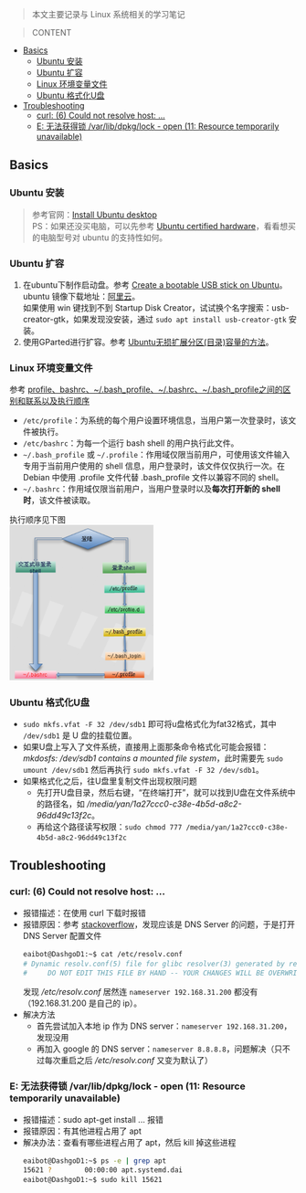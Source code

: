 > 本文主要记录与 Linux 系统相关的学习笔记

> CONTENT
- [Basics](#basics)
  - [Ubuntu 安装](#ubuntu-安装)
  - [Ubuntu 扩容](#ubuntu-扩容)
  - [Linux 环境变量文件](#linux-环境变量文件)
  - [Ubuntu 格式化U盘](#ubuntu-格式化u盘)
- [Troubleshooting](#troubleshooting)
  - [curl: (6) Could not resolve host: ...](#curl-6-could-not-resolve-host-)
  - [E: 无法获得锁 /var/lib/dpkg/lock - open (11: Resource temporarily unavailable)](#e-无法获得锁-varlibdpkglock---open-11-resource-temporarily-unavailable)

## Basics
### Ubuntu 安装
> 参考官网：[Install Ubuntu desktop](https://ubuntu.com/tutorials/install-ubuntu-desktop#1-overview)<br>
PS：如果还没买电脑，可以先参考 [Ubuntu certified hardware](https://ubuntu.com/certified?q=&limit=20&category=Desktop&category=Laptop)，看看想买的电脑型号对 ubuntu 的支持性如何。

### Ubuntu 扩容
1. 在ubuntu下制作启动盘。参考 [Create a bootable USB stick on Ubuntu](https://ubuntu.com/tutorials/create-a-usb-stick-on-ubuntu#1-overview)。ubuntu 镜像下载地址：[阿里云](http://mirrors.aliyun.com/ubuntu-releases/20.04/)。<br>
   如果使用 win 键找到不到 Startup Disk Creator，试试换个名字搜索：usb-creator-gtk，如果发现没安装，通过 `sudo apt install usb-creator-gtk` 安装。
2. 使用GParted进行扩容。参考 [Ubuntu无损扩展分区(目录)容量的方法](https://blog.csdn.net/jwq2011/article/details/54599744)。

### Linux 环境变量文件
参考 [profile、bashrc、~/.bash_profile、~/.bashrc、~/.bash_profile之间的区别和联系以及执行顺序](https://blog.csdn.net/gatieme/article/details/45064705)
- `/etc/profile`：为系统的每个用户设置环境信息，当用户第一次登录时，该文件被执行。
- `/etc/bashrc`：为每一个运行 bash shell 的用户执行此文件。
- `~/.bash_profile` 或 `~/.profile`：作用域仅限当前用户，可使用该文件输入专用于当前用户使用的 shell 信息，用户登录时，该文件仅仅执行一次。在 Debian 中使用 .profile 文件代替 .bash_profile 文件以兼容不同的 shell。
- `~/.bashrc`：作用域仅限当前用户，当用户登录时以及**每次打开新的 shell 时**，该文件被读取。

执行顺序见下图<br>
<img src=../img/linux_1.png width=50%><br>

### Ubuntu 格式化U盘
- `sudo mkfs.vfat -F 32 /dev/sdb1` 即可将u盘格式化为fat32格式，其中 `/dev/sdb1` 是 U 盘的挂载位置。
- 如果U盘上写入了文件系统，直接用上面那条命令格式化可能会报错：*mkdosfs: /dev/sdb1 contains a mounted file system*，此时需要先 `sudo umount /dev/sdb1` 然后再执行 `sudo mkfs.vfat -F 32 /dev/sdb1`。
- 如果格式化之后，往U盘里复制文件出现权限问题
  - 先打开U盘目录，然后右键，“在终端打开”，就可以找到U盘在文件系统中的路径名，如 */media/yan/1a27ccc0-c38e-4b5d-a8c2-96dd49c13f2c*。
  - 再给这个路径读写权限：`sudo chmod 777 /media/yan/1a27ccc0-c38e-4b5d-a8c2-96dd49c13f2c`

## Troubleshooting
### curl: (6) Could not resolve host: ...
- 报错描述：在使用 curl 下载时报错
- 报错原因：参考 [stackoverflow](https://stackoverflow.com/questions/24967855/curl-6-could-not-resolve-host-google-com-name-or-service-not-known)，发现应该是 DNS Server 的问题，于是打开 DNS Server 配置文件
  ```bash
  eaibot@DashgoD1:~$ cat /etc/resolv.conf
  # Dynamic resolv.conf(5) file for glibc resolver(3) generated by resolvconf(8)
  #     DO NOT EDIT THIS FILE BY HAND -- YOUR CHANGES WILL BE OVERWRITTEN
  ```
  发现 */etc/resolv.conf* 居然连 `nameserver 192.168.31.200` 都没有（192.168.31.200 是自己的 ip）。
- 解决方法
  - 首先尝试加入本地 ip 作为 DNS server：`nameserver 192.168.31.200`，发现没用
  - 再加入 google 的 DNS server：`nameserver 8.8.8.8`，问题解决（只不过每次重启之后 */etc/resolv.conf* 又变为默认了）

### E: 无法获得锁 /var/lib/dpkg/lock - open (11: Resource temporarily unavailable)
- 报错描述：sudo apt-get install ... 报错
- 报错原因：有其他进程占用了 apt
- 解决办法：查看有哪些进程占用了 apt，然后 kill 掉这些进程
  ```bash
  eaibot@DashgoD1:~$ ps -e | grep apt
  15621 ?        00:00:00 apt.systemd.dai
  eaibot@DashgoD1:~$ sudo kill 15621
  ```
